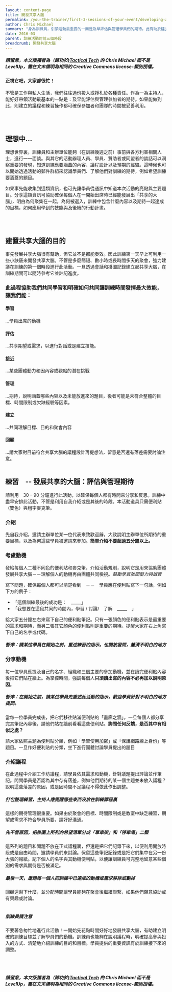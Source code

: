 ```yaml
---
layout: content-page
title: 開發共享大腦
permalink: /you-the-trainer/first-3-sessions-of-your-event/developing-a-shared-brain/
author: Chris Michael
summary: "身為訓練員，引領活動最重要的一面是及早評估與管理學員們的期待。此有助於建立議程和發展各式練習活動，讓每個人的時間都能妥善使用"
date: 2016-03
parent: 訓練活動的前三個時段
breadcrumb: 開發共享大腦
---
```

##### 請留意，本文版權者為（歸功於)[Tactical Tech](https://www.tacticaltech.org) 的 Chris Michael 而不是 LevelUp，需在文末標明為相同的 Creative Commons license-類別授權。

#### 正視它吧，大家都很忙！
不管是工作與私人生活，我們往往過份投入或掙札於各種責任。作為一為主持人，能好好帶領活動最基本的一點是：及早能評估與管理參加者的期待。如果能做到此，則建立的議程和練習操作都可確保參加者和團隊的時間被妥善利用。

<br><br>

## 理想中...
理想世界裏，訓練員和主辦單位能夠（在訓練幾週之前）事前與各方利害相關人士，進行一一面談。與其它的活動辦理人員、學員、贊助者或同盟者的談話可以洞察重要的發現，知道訓練應要涵蓋的內容、議程設計以及預期的經驗。這時候也可以開始透過活動的郵件群組來認識學員們、了解他們對訓練的期待，例如希望訓練要涵蓋的題目。

如果事先能收集到這類資訊，也可先讓學員從通訊中知道本次活動的亮點與主要題目。分享這類資訊可協助確保每個人在一開始出席時已經能發展出「共享的大腦」，明白為何聚集在一起，為何被選入，訓練中包含什麼內容以及期待一起達成的目標，如何應用學到的技能與及後續的行動計畫。

<br><br>

## 建置共享大腦的目的 
事先發展共享大腦很有幫助，但它並不是都能奏效。因此訓練第一天早上可利用一些小訣竅來開發共享大腦。不管是多麼簡短、數小時或長時間多天的聚會，強力建議在訓練的第一個時段進行此活動。一旦透過會話和掛圖記錄建立起共享大腦，在訓練期間可以隨時參考它並註記進度。

### 此過程協助我們共同學習和明確如何共同讓訓練時間發揮最大效能，讓我們能：

#### 學習
...學員出席的動機

#### 評估
...共享期望或需求，以進行對話或是建立技能。

#### 接近
...某些團體動力和因內容或觀點的潛在挑戰

#### 管理
...期待，說明涵蓋哪些內容以及未能放進來的題目，後者可能是未符合整體的目標、時間限制或欠缺經驗等因素。

#### 建立
...共同理解目標、目的和聚會內容

#### 回顧
...請大家對目前符合共享大腦的議程設計再提想法，留意是否還有落差需要討論注意。
<br><br>

## 練習　-- 發展共享的大腦：評估與管理期待
請利用　30 – 90 分鐘進行此活動，以確保每個人都有時間來分享和反思。訓練中盡早安排此活動，不管是利用自我介紹或是其後的時段。本活動道具只需便利貼（雙色）與粗字麥克筆。

### 介紹
先自我介紹，邀請主辦單位某一位代表來致歡迎辭，大致說明主辦單位所期待的重要目標，以及為何這些學員被邀請來參加。**簡單介紹不要超過五分鐘以上。**

### 考慮動機
發給每個人二種不同色的便利貼和麥克筆，介紹活動規則，說明它是用來協助團體發展共享大腦－－理解個人的動機再由團體共同檢視。*鼓勵學員放開壓力與誠實*

寫下問題，確保每個人都可以清楚看到　－－　學員應在便利貼寫下一句話，例如下方的例子：

- 「這個訓練最後的成功是：　_____」
- 「我想要在這段共同的時間內，學習 / 討論/　了解　_____　」

給大家五分鐘左右來寫下自己的便利貼筆記。只有一張顏色的便利貼表示是最重要的需求和期待，而另二張其它顏色的便利貼則是重要的期待。提醒大家在右上角寫下自己的名字或代碼。

##### 暫停：請某位學員在開始之前，重述練習的指示。也開放發問，釐清不明白的地方

### 分享動機
每一位學員應提及自己的名字、組織和三個主要的參加動機，並在讀完便利貼內容後把它們貼在牆上。為掌控時間，強調每個人**只須讀出寫的內容不必再加以說明原因**。

##### 暫停：在開始之前，請某位學員先重述此活動的指示，歡迎學員針對不明白的地方提問。

當每一位學員完成後，把它們移往貼滿便利貼的「畫廊之牆」。一旦每個人都分享完其筆記內容後，請他們站在牆前看看這些便利貼。**詢問任何反饋，是否其中有相似之處？**

請大家依照主題為便利貼分類，例如「學習使用加密」或「保護網路線上身份」等題目。一旦作好便利貼的分類，坐下進行團體討論學員提出的題目

### 介紹議程
在此過程中介紹工作坊議程，請學員依其需求和動機，針對議題提出評論並作筆記。問問學員是否認為其中存有落差，例如他們期待的某一個主題並未放入議程？說明這些落差的原因，或是因時間不足議程不得依此作出調整。　

##### 打包整理練習，主持人應提醒哪些東西沒放在訓練課程裏 
這樣的期待管理很重要。如果由於聚會的目標、時間限制或是教室中缺乏練習，期望或需求不符合學員所要，請好好溝通。

##### 先不管原因，把掛圖上所列的希望清單分成「單車架」和「停車場」二類
這系列的題目和問題不放在正式議程裏，但還是把它們記錄下來，以便利用開放時段或是自由時間，邀請學員們來討論。保留這些筆記記錄或是把它們集中在另一份大張的報紙。記下個人的名字與其動機便利貼，以便讓訓練員可完整地留意某些個別的需求與期待是否被滿足。

##### 最後一天，邀請每一個人把訓練中已達成的動機或需求移除或劃掉
回顧還剩下什麼，並分配時間讓學員能夠在聚會後繼續聯繫，如果他們願意協助或有興趣或討論。
<br><br>

##### *訓練員請注意*
不要著急匆忙地進行此活動！一開始先花點時間好好地發展共享大腦，有助建立明確的訓練目標並了解學員們的動機。訓練員也能夠在說明議程時，明確提高參與投入的方式、清楚地介紹訓練的目的和目標。學員提供的重要資訊有於訓練接下來的調整。

<br><br>

##### 請留意，本文版權者為（歸功於)[Tactical Tech](https://www.tacticaltech.org) 的 Chris Michael 而不是 LevelUp，需在文末標明為相同的 Creative Commons license-類別授權。
<br><br>
